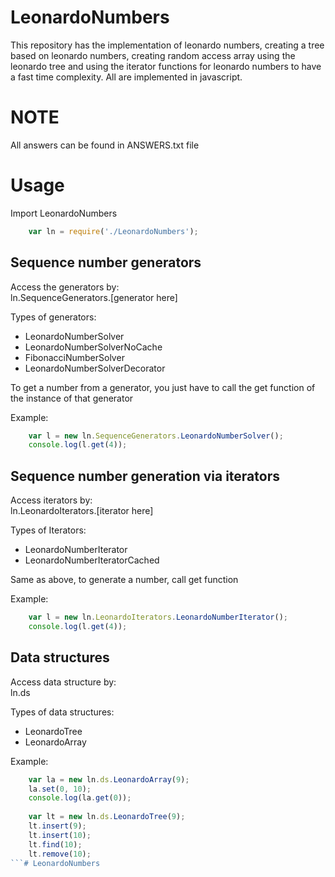 # LeonardoNumbers
This repository has the implementation of leonardo numbers, creating a tree based on leonardo numbers, creating random access array using the leonardo tree and using the iterator functions for leonardo numbers to have a fast time complexity. All are implemented in javascript.

# NOTE
All answers can be found in ANSWERS.txt file

# Usage
Import LeonardoNumbers  
```javascript
    var ln = require('./LeonardoNumbers');
```

## Sequence number generators
Access the generators by:  
    ln.SequenceGenerators.[generator here]

Types of generators:  
*    LeonardoNumberSolver
*    LeonardoNumberSolverNoCache
*    FibonacciNumberSolver
*    LeonardoNumberSolverDecorator

To get a number from a generator, you just have to call the get function of the instance of that generator

Example:  
```javascript
    var l = new ln.SequenceGenerators.LeonardoNumberSolver();
    console.log(l.get(4));
```
## Sequence number generation via iterators
Access iterators by:  
    ln.LeonardoIterators.[iterator here]

Types of Iterators:  
*   LeonardoNumberIterator
*    LeonardoNumberIteratorCached

Same as above, to generate a number, call get function

Example:  
```javascript
    var l = new ln.LeonardoIterators.LeonardoNumberIterator();
    console.log(l.get(4));
```

## Data structures
Access data structure by:  
    ln.ds

Types of data structures:  
*   LeonardoTree
*   LeonardoArray

Example:  
```javascript
    var la = new ln.ds.LeonardoArray(9);
    la.set(0, 10);
    console.log(la.get(0));
    
    var lt = new ln.ds.LeonardoTree(9);
    lt.insert(9);
    lt.insert(10);
    lt.find(10);
    lt.remove(10);
```# LeonardoNumbers
